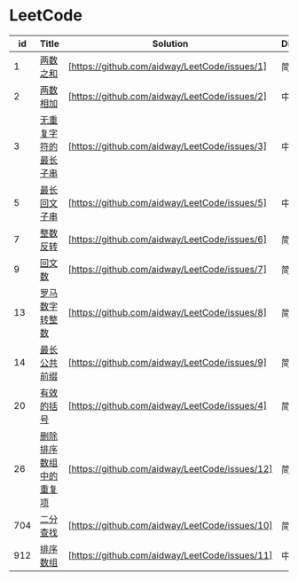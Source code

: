 # LeetCode

| id | Title | Solution | Difficulty | Class |
|---| ----- | -------- | ---------- | ---------- |
|1|[两数之和](https://leetcode-cn.com/problems/two-sum/) | [https://github.com/aidway/LeetCode/issues/1]|简单|数学
|2|[两数相加](https://leetcode-cn.com/problems/add-two-numbers/) | [https://github.com/aidway/LeetCode/issues/2]|中等|链表
|3|[无重复字符的最长子串](https://leetcode-cn.com/problems/longest-substring-without-repeating-characters/) | [https://github.com/aidway/LeetCode/issues/3]|中等|动态规划
|5|[最长回文子串](https://leetcode-cn.com/problems/longest-palindromic-substring/)|[https://github.com/aidway/LeetCode/issues/5]|中等|模拟
|7|[整数反转](https://leetcode-cn.com/problems/reverse-integer/)|[https://github.com/aidway/LeetCode/issues/6]|简单|模拟
|9|[回文数](https://leetcode-cn.com/problems/palindrome-number/)|[https://github.com/aidway/LeetCode/issues/7]|简单|模拟
|13|[罗马数字转整数](https://leetcode-cn.com/problems/roman-to-integer/)|[https://github.com/aidway/LeetCode/issues/8]|简单|模拟
|14|[最长公共前缀](https://leetcode-cn.com/problems/longest-common-prefix/)|[https://github.com/aidway/LeetCode/issues/9]|简单|模拟
|20|[有效的括号](https://leetcode-cn.com/problems/valid-parentheses/)|[https://github.com/aidway/LeetCode/issues/4]|简单|模拟、栈
|26|[删除排序数组中的重复项](https://leetcode-cn.com/problems/remove-duplicates-from-sorted-array/)|[https://github.com/aidway/LeetCode/issues/12]|简单|模拟
|704|[二分查找](https://leetcode-cn.com/problems/binary-search/)|[https://github.com/aidway/LeetCode/issues/10]|简答|分治
|912|[排序数组](https://leetcode-cn.com/problems/sort-an-array/)|[https://github.com/aidway/LeetCode/issues/11]|中等|快速排序


[^_^]:
    ||[]()|[https://github.com/aidway/LeetCode/issues/]||
